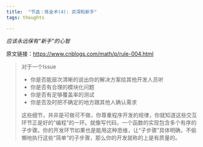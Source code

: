 ```yaml
---
title:  "节选：炼金术(4): 资深和新手"
tags: thoughts

---
```


*应该永远保有“新手”的心智*

原文链接：https://www.cnblogs.com/math/p/rule-004.html

> 对于一个Issue
>
> - 你是否能层次清晰的说出你的解决方案给其他开发人员听
> - 你是否有合理的模块化问题
> - 你是否有足够覆盖率的测试
> - 你是否及时把不确定的地方跟其他人确认需求
>
> 这些细节，并非是可做可不做，你尊重程序开发的规律，你就知道这些交互环节正是好的“编程”的一环。就像写代码，一个函数的实现包含多个有序的子步骤。你的开发环节如果也是能用这种思维，让“子步骤”具体明确，不偷懒地执行这些“简单”的子步骤，那么你的开发就称的上是有质量的。
